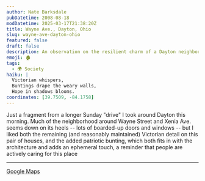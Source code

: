 ```yaml
---
author: Nate Barksdale
pubDatetime: 2008-08-18
modDatetime: 2025-03-17T21:38:20Z
title: Wayne Ave., Dayton, Ohio
slug: wayne-ave-dayton-ohio
featured: false
draft: false
description: An observation on the resilient charm of a Dayton neighborhood. "Much of the neighborhood around Wayne Street and Xenia Ave. seems down on its heels -- lots of boarded-up doors and windows -- but I liked both the remaining (and reasonably maintained) Victorian detail on this pair of houses, and the added patriotic bunting, which both fits in with the architecture and adds an ephemeral touch, a reminder that people are actively caring for this place."
emoji: 🏚️
tags:
  - 🌍 Society
haiku: |
  Victorian whispers,  
  Buntings drape the weary walls,  
  Hope in shadows blooms.
coordinates: [39.7509, -84.1758]
---
```


Just a fragment from a longer Sunday "drive" I took around Dayton this morning. Much of the neighborhood around Wayne Street and Xenia Ave. seems down on its heels -- lots of boarded-up doors and windows -- but I liked both the remaining (and reasonably maintained) Victorian detail on this pair of houses, and the added patriotic bunting, which both fits in with the architecture and adds an ephemeral touch, a reminder that people are actively caring for this place

---

[Google Maps](http://maps.google.com/maps?cbp=1,590.4296024856218,,0,-8.60239174121411&cbll=39.750894,-84.175766&ll=39.750894,-84.175766&layer=c)
